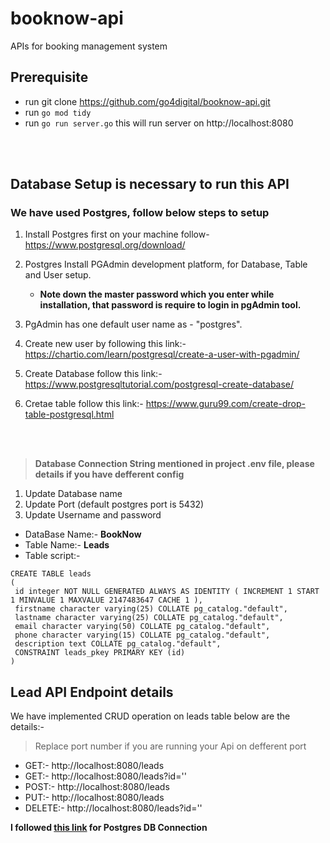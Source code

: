 # booknow-api
APIs for booking management system

## Prerequisite
- run git clone https://github.com/go4digital/booknow-api.git
- run `go mod tidy`
- run `go run server.go` this will run server on http://localhost:8080

<br />
<br />

## Database Setup is necessary to run this API

   ### We have used Postgres, follow below steps to setup

   1. Install Postgres first on your machine follow- https://www.postgresql.org/download/

   2. Postgres Install PGAdmin development platform, for Database, Table and User setup.

      - **Note down the master password which you enter while installation, that password is require to login in pgAdmin tool.**

   3. PgAdmin has one default user name as - "postgres".

   4. Create new user by following this link:- https://chartio.com/learn/postgresql/create-a-user-with-pgadmin/

   5. Create Database follow this link:- https://www.postgresqltutorial.com/postgresql-create-database/

   6. Cretae table follow this link:- https://www.guru99.com/create-drop-table-postgresql.html


<br />
<br />

   > **Database Connection String mentioned in project .env file, please details if you have defferent config**

   1. Update Database name
   2. Update Port (default postgres port is 5432)
   3. Update Username and password

   - DataBase Name:- **BookNow**
   - Table Name:- **Leads**
   - Table script:-
   ```
   CREATE TABLE leads
(
    id integer NOT NULL GENERATED ALWAYS AS IDENTITY ( INCREMENT 1 START 1 MINVALUE 1 MAXVALUE 2147483647 CACHE 1 ),
    firstname character varying(25) COLLATE pg_catalog."default",
    lastname character varying(25) COLLATE pg_catalog."default",
    email character varying(50) COLLATE pg_catalog."default",
    phone character varying(15) COLLATE pg_catalog."default",
    description text COLLATE pg_catalog."default",
    CONSTRAINT leads_pkey PRIMARY KEY (id)
)
   ```



## Lead API Endpoint details

We have implemented CRUD operation on leads table below are the details:-

> Replace port number if you are running your Api on defferent port

- GET:- http://localhost:8080/leads
- GET:- http://localhost:8080/leads?id=''
- POST:- http://localhost:8080/leads
- PUT:- http://localhost:8080/leads
- DELETE:- http://localhost:8080/leads?id=''


**I followed [this link](https://codesource.io/build-a-crud-application-in-golang-with-postgresql/) for Postgres DB Connection**



